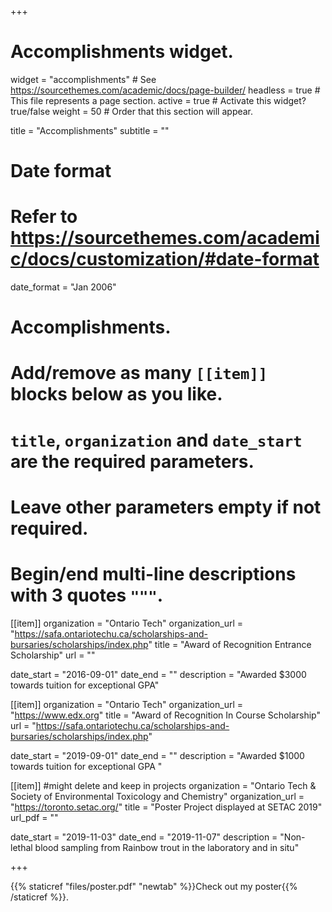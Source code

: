 +++
# Accomplishments widget.
widget = "accomplishments"  # See https://sourcethemes.com/academic/docs/page-builder/
headless = true  # This file represents a page section.
active = true  # Activate this widget? true/false
weight = 50  # Order that this section will appear.

title = "Accomplish&shy;ments"
subtitle = ""

# Date format
#   Refer to https://sourcethemes.com/academic/docs/customization/#date-format
date_format = "Jan 2006"

# Accomplishments.
#   Add/remove as many `[[item]]` blocks below as you like.
#   `title`, `organization` and `date_start` are the required parameters.
#   Leave other parameters empty if not required.
#   Begin/end multi-line descriptions with 3 quotes `"""`.

[[item]]
  organization = "Ontario Tech"
  organization_url = "https://safa.ontariotechu.ca/scholarships-and-bursaries/scholarships/index.php"
  title = "Award of Recognition Entrance Scholarship"
  url = ""

  date_start = "2016-09-01"
  date_end = ""
  description = "Awarded $3000 towards tuition for exceptional GPA"

[[item]]
  organization = "Ontario Tech"
  organization_url = "https://www.edx.org"
  title = "Award of Recognition In Course Scholarship"
  url = "https://safa.ontariotechu.ca/scholarships-and-bursaries/scholarships/index.php"
  
  date_start = "2019-09-01"
  date_end = ""
  description = "Awarded $1000 towards tuition for exceptional GPA "

[[item]] #might delete and keep in projects
 organization = "Ontario Tech & Society of Environmental Toxicology and Chemistry"
  organization_url = "https://toronto.setac.org/"
  title = "Poster Project displayed at SETAC 2019"
  url_pdf = ""
  
  
  date_start = "2019-11-03"
  date_end = "2019-11-07"
  description = "Non-lethal blood sampling from Rainbow trout in the laboratory and in situ"
  
+++

{{% staticref "files/poster.pdf" "newtab" %}}Check out my poster{{% /staticref %}}.
